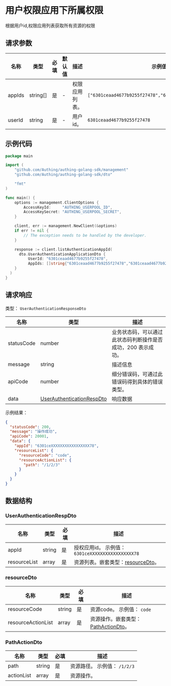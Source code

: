 # 用户权限应用下所属权限

<!--
  警告⚠️：
  不要直接修改该文档，
  https://github.com/Authing/authing-docs-factory
  使用该项目进行生成
-->

<LastUpdated />

根据用户id,权限应用列表获取所有资源的权限

## 请求参数

| 名称 | 类型 | 必填 | 默认值 | 描述 | 示例值 |
| ---- | ---- | ---- | ---- | ---- | ---- |
| appIds | string[] | 是 | - | 权限应用列表。   | `["6301ceaad4677b9255f27478","6301ceaad4677b9255f27478"]` |
| userId | string | 是 | - | 用户id。   | `6301ceaad4677b9255f27478` |


## 示例代码

```go
package main

import (
    "github.com/Authing/authing-golang-sdk/management"
    "github.com/Authing/authing-golang-sdk/dto"

    "fmt"
)

func main() {
    options := management.ClientOptions {
        AccessKeyId:     "AUTHING_USERPOOL_ID",
        AccessKeySecret: "AUTHING_USERPOOL_SECRET",
    }

    client, err := management.NewClient(&options)
    if err != nil {
        // The exception needs to be handled by the developer.
    }

    response := client.listAuthenticationAppId(
      dto.UserAuthenticationApplicationDto {
          UserId: "6301ceaad4677b9255f27478",
          AppIds: []string{"6301ceaad4677b9255f27478","6301ceaad4677b9255f27478",},
    }
  )
}
```



## 请求响应

类型： `UserAuthenticationResponseDto`

| 名称 | 类型 | 描述 |
| ---- | ---- | ---- |
| statusCode | number | 业务状态码，可以通过此状态码判断操作是否成功，200 表示成功。 |
| message | string | 描述信息 |
| apiCode | number | 细分错误码，可通过此错误码得到具体的错误类型。 |
| data | <a href="#UserAuthenticationRespDto">UserAuthenticationRespDto</a> | 响应数据 |



示例结果：

```json
{
  "statusCode": 200,
  "message": "操作成功",
  "apiCode": 20001,
  "data": {
    "appId": "6301ceXXXXXXXXXXXXXXXXX78",
    "resourceList": {
      "resourceCode": "code",
      "resourceActionList": {
        "path": "/1/2/3"
      }
    }
  }
}
```

## 数据结构


### <a id="UserAuthenticationRespDto"></a> UserAuthenticationRespDto

| 名称 | 类型 | 必填 | 描述 |
| ---- |  ---- | ---- | ---- |
| appId | string | 是 | 授权应用id。 示例值： `6301ceXXXXXXXXXXXXXXXXX78`  |
| resourceList | array | 是 | 资源列表。嵌套类型：<a href="#resourceDto">resourceDto</a>。   |


### <a id="resourceDto"></a> resourceDto

| 名称 | 类型 | 必填 | 描述 |
| ---- |  ---- | ---- | ---- |
| resourceCode | string | 是 | 资源code。 示例值： `code`  |
| resourceActionList | array | 是 | 资源操作。嵌套类型：<a href="#PathActionDto">PathActionDto</a>。   |


### <a id="PathActionDto"></a> PathActionDto

| 名称 | 类型 | 必填 | 描述 |
| ---- |  ---- | ---- | ---- |
| path | string | 是 | 资源路径。 示例值： `/1/2/3`  |
| actionList | array | 是 | 资源操作。   |


